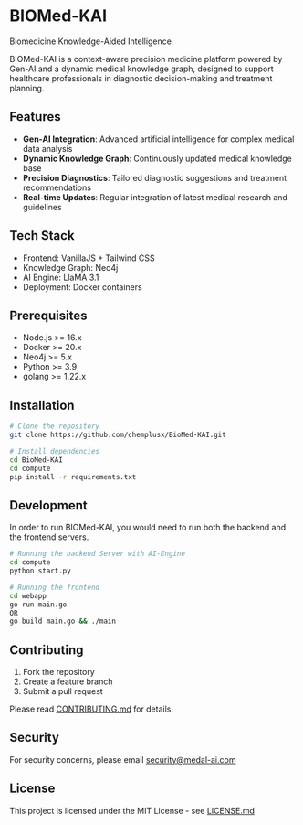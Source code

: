 # BIOMed-KAI
Biomedicine Knowledge-Aided Intelligence


BIOMed-KAI is a context-aware precision medicine platform powered by Gen-AI and a dynamic medical knowledge graph, designed to support healthcare professionals in diagnostic decision-making and treatment planning.

## Features

- **Gen-AI Integration**: Advanced artificial intelligence for complex medical data analysis
- **Dynamic Knowledge Graph**: Continuously updated medical knowledge base
- **Precision Diagnostics**: Tailored diagnostic suggestions and treatment recommendations
- **Real-time Updates**: Regular integration of latest medical research and guidelines

## Tech Stack

- Frontend: VanillaJS + Tailwind CSS
- Knowledge Graph: Neo4j
- AI Engine: LlaMA 3.1
- Deployment: Docker containers

## Prerequisites

- Node.js >= 16.x
- Docker >= 20.x
- Neo4j >= 5.x
- Python >= 3.9
- golang >= 1.22.x

## Installation

```bash
# Clone the repository
git clone https://github.com/chemplusx/BioMed-KAI.git

# Install dependencies
cd BioMed-KAI
cd compute
pip install -r requirements.txt

```


## Development

In order to run BIOMed-KAI, you would need to run both the backend and the frontend servers.

```bash
# Running the backend Server with AI-Engine
cd compute
python start.py

# Running the frontend
cd webapp
go run main.go
OR
go build main.go && ./main
```


## Contributing

1. Fork the repository
2. Create a feature branch
3. Submit a pull request

Please read [CONTRIBUTING.md](CONTRIBUTING.md) for details.

## Security

For security concerns, please email security@medal-ai.com

## License

This project is licensed under the MIT License - see [LICENSE.md](LICENSE.md)
